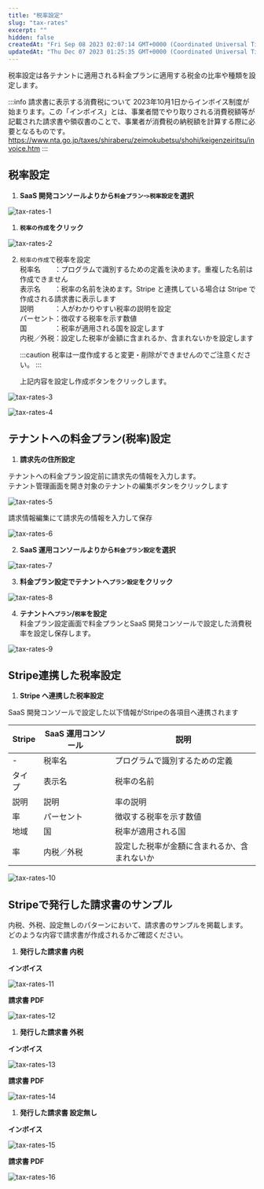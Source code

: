 ```yaml
---
title: "税率設定"
slug: "tax-rates"
excerpt: ""
hidden: false
createdAt: "Fri Sep 08 2023 02:07:14 GMT+0000 (Coordinated Universal Time)"
updatedAt: "Thu Dec 07 2023 01:25:35 GMT+0000 (Coordinated Universal Time)"
---
```

税率設定は各テナントに適用される料金プランに適用する税金の比率や種類を設定します。

:::info
請求書に表示する消費税について
2023年10月1日からインボイス制度が始まります。この「インボイス」とは、事業者間でやり取りされる消費税額等が記載された請求書や領収書のことで、事業者が消費税の納税額を計算する際に必要となるものです。  
<a href="https://www.nta.go.jp/taxes/shiraberu/zeimokubetsu/shohi/keigenzeiritsu/invoice.htm" target="_blank">https\://www.nta.go.jp/taxes/shiraberu/zeimokubetsu/shohi/keigenzeiritsu/invoice.htm</a>
:::

## 税率設定

1. **SaaS 開発コンソールよりから`料金プランｰ>税率設定`を選択**

![tax-rates-1](/ja/img/saas-development-console/tax-rates-1.png)

1. **`税率の作成`をクリック**

![tax-rates-2](/ja/img/saas-development-console/tax-rates-2.png)

2. `税率の作成`で税率を設定  
    税率名　　：プログラムで識別するための定義を決めます。重複した名前は作成できません  
    表示名　　：税率の名前を決めます。Stripe と連携している場合は Stripe で作成される請求書に表示します  
    説明　　　：人がわかりやすい税率の説明を設定  
    パーセント：徴収する税率を示す数値  
    国　　　　：税率が適用される国を設定します  
    内税／外税：設定した税率が金額に含まれるか、含まれないかを設定します

   :::caution
   税率は一度作成すると変更・削除ができませんのでご注意ください。
   :::

    上記内容を設定し作成ボタンをクリックします。

![tax-rates-3](/ja/img/saas-development-console/tax-rates-3.png)

![tax-rates-4](/ja/img/saas-development-console/tax-rates-4.png)

## テナントへの料金プラン(税率)設定

1. **請求先の住所設定**

テナントへの料金プラン設定前に請求先の情報を入力します。  
テナント管理画面を開き対象のテナントの編集ボタンをクリックします

![tax-rates-5](/ja/img/saas-development-console/tax-rates-5.png)

請求情報編集にて請求先の情報を入力して保存

![tax-rates-6](/ja/img/saas-development-console/tax-rates-6.png)

2. **SaaS 運用コンソールよりから`料金プラン設定`を選択**

![tax-rates-7](/ja/img/saas-development-console/tax-rates-7.png)

3. **料金プラン設定でテナントへ`プラン設定`をクリック**

![tax-rates-8](/ja/img/saas-development-console/tax-rates-8.png)

4. **テナントへ`プラン`/`税率`を設定**  
   料金プラン設定画面で料金プランとSaaS 開発コンソールで設定した消費税率を設定し保存します。

![tax-rates-9](/ja/img/saas-development-console/tax-rates-9.png)

## Stripe連携した税率設定

1. **Stripe へ連携した税率設定**

SaaS 開発コンソールで設定した以下情報がStripeの各項目へ連携されます

| Stripe | SaaS 運用コンソール | 説明                     |
| ------ | ------------ | ---------------------- |
| -      | 税率名          | プログラムで識別するための定義        |
| タイプ    | 表示名          | 税率の名前                  |
| 説明     | 説明           | 率の説明                   |
| 率      | パーセント        | 徴収する税率を示す数値            |
| 地域     | 国            | 税率が適用される国              |
| 率      | 内税／外税        | 設定した税率が金額に含まれるか、含まれないか |

![tax-rates-10](/ja/img/saas-development-console/tax-rates-10.png)

## Stripeで発行した請求書のサンプル

内税、外税、設定無しのパターンにおいて、請求書のサンプルを掲載します。  
どのような内容で請求書が作成されるかご確認ください。  

1. **発行した請求書 内税**

**インボイス**

![tax-rates-11](/ja/img/saas-development-console/tax-rates-11.png)


**請求書 PDF**

![tax-rates-12](/ja/img/saas-development-console/tax-rates-12.png)

1. **発行した請求書 外税**

**インボイス**

![tax-rates-13](/ja/img/saas-development-console/tax-rates-13.png)


**請求書 PDF**

![tax-rates-14](/ja/img/saas-development-console/tax-rates-14.png)

1. **発行した請求書 設定無し**

**インボイス**

![tax-rates-15](/ja/img/saas-development-console/tax-rates-15.png)


**請求書 PDF**

![tax-rates-16](/ja/img/saas-development-console/tax-rates-16.png)
